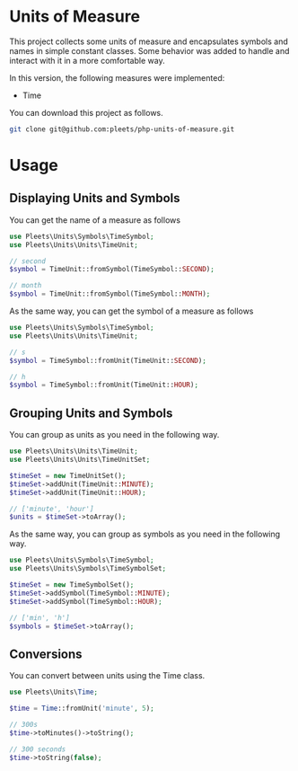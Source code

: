# Units of Measure

This project collects some units of measure and encapsulates symbols and names in simple constant classes. Some behavior was added
to handle and interact with it in a more comfortable way.

In this version, the following measures were implemented:
- Time

You can download this project as follows.

```bash
git clone git@github.com:pleets/php-units-of-measure.git
```

# Usage

## Displaying Units and Symbols

You can get the name of a measure as follows

```php
use Pleets\Units\Symbols\TimeSymbol;
use Pleets\Units\Units\TimeUnit;

// second
$symbol = TimeUnit::fromSymbol(TimeSymbol::SECOND);

// month
$symbol = TimeUnit::fromSymbol(TimeSymbol::MONTH);
```

As the same way, you can get the symbol of a measure as follows

```php
use Pleets\Units\Symbols\TimeSymbol;
use Pleets\Units\Units\TimeUnit;

// s
$symbol = TimeSymbol::fromUnit(TimeUnit::SECOND);

// h
$symbol = TimeSymbol::fromUnit(TimeUnit::HOUR);
```

## Grouping Units and Symbols

You can group as units as you need in the following way.

```php
use Pleets\Units\Units\TimeUnit;
use Pleets\Units\Units\TimeUnitSet;

$timeSet = new TimeUnitSet();
$timeSet->addUnit(TimeUnit::MINUTE);
$timeSet->addUnit(TimeUnit::HOUR);

// ['minute', 'hour']
$units = $timeSet->toArray();
```

As the same way, you can group as symbols as you need in the following way.

```php
use Pleets\Units\Symbols\TimeSymbol;
use Pleets\Units\Symbols\TimeSymbolSet;

$timeSet = new TimeSymbolSet();
$timeSet->addSymbol(TimeSymbol::MINUTE);
$timeSet->addSymbol(TimeSymbol::HOUR);

// ['min', 'h']
$symbols = $timeSet->toArray();
```

## Conversions

You can convert between units using the Time class.

```php
use Pleets\Units\Time;

$time = Time::fromUnit('minute', 5);

// 300s
$time->toMinutes()->toString();

// 300 seconds
$time->toString(false);
```

